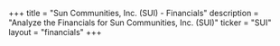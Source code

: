 +++
title = "Sun Communities, Inc. (SUI) - Financials"
description = "Analyze the Financials for Sun Communities, Inc. (SUI)"
ticker = "SUI"
layout = "financials"
+++

